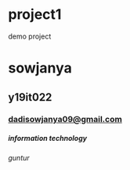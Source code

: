# project1
demo project
# sowjanya
## y19it022
### dadisowjanya09@gmail.com
##### information technology
###### guntur

